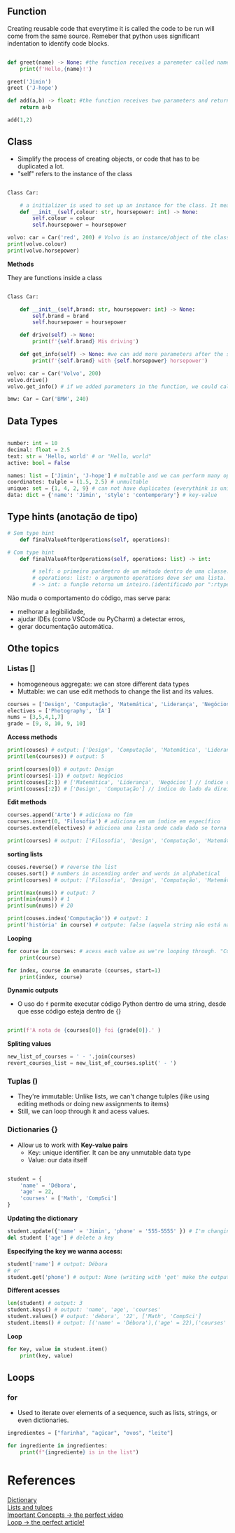 ## Function

Creating reusable code that everytime it is called the code to be run will come from the same source. Remeber that python uses significant indentation  to identify code blocks.

```Python

def greet(name) -> None: #the function receives a paremeter called name and doesn't return nothing (None)
    print(f'Hello,{name}!')

greet('Jimin')
greet ('J-hope')

def add(a,b) -> float: #the function receives two parameters and return a float
    return a+b

add(1,2)

```

## Class

- Simplify the process of creating objects, or code that has to be duplicated a lot. 
- "self" refers to the instance of the class

```Python

Class Car:

    # a initializer is used to set up an instance for the class. It means that it will be created an object with a specific caracteristics for each atribute.
    def __init__(self,colour: str, hoursepower: int) -> None:
        self.colour = colour
        self.hoursepower = hoursepower

volvo: car = Car('red', 200) # Volvo is an instance/object of the class 
print(volvo.colour)
print(volvo.horsepower)

```

**Methods**

They are functions inside a class

```Python

Class Car:

    def __init__(self,brand: str, hoursepower: int) -> None:
        self.brand = brand
        self.hoursepower = hoursepower

    def drive(self) -> None:
        print(f'{self.brand} Mis driving')

    def get_info(self) -> None: #we can add more parameters after the self, like: get_info(self, var: int)
        print(f'{self.brand} with {self.horsepower} horsepower')

volvo: car = Car('Volvo', 200)
volvo.drive()
volvo.get_info() # if we added parameters in the function, we could call this function like this: volvo.get_info(10)

bmw: Car = Car('BMW', 240)

```

##  Data Types

```Python

number: int = 10
decimal: float = 2.5
text: str = 'Hello, world' # or "Hello, world"
active: bool = False

names: list = ['Jimin', 'J-hope'] # multable and we can perform many operations
coordinates: tulple = (1.5, 2.5) # unmultable
unique: set = {1, 4, 2, 9} # can not have duplicates (everythink is unique)
data: dict = {'name': 'Jimin', 'style': 'contemporary'} # key-value


```

## Type hints (anotação de tipo)

```Python
# Sem type hint
    def finalValueAfterOperations(self, operations):

# Com type hint
    def finalValueAfterOperations(self, operations: list) -> int:

        # self: o primeiro parâmetro de um método dentro de uma classe.
        # operations: list: o argumento operations deve ser uma lista.
        # -> int: a função retorna um inteiro.(identificado por ":rtype")

```


Não muda o comportamento do código, mas serve para:
- melhorar a legibilidade,
- ajudar IDEs (como VSCode ou PyCharm) a detectar erros,
- gerar documentação automática.

## Othe topics

### Listas []

- homogeneous aggregate: we can store different data types
- Muttable: we can use edit methods to change the list and its values.

```Python
courses = ['Design', 'Computação', 'Matemática', 'Liderança', 'Negócios']
electives = ['Photography', 'IA']
nums = [3,5,4,1,7]
grade = [9, 8, 10, 9, 10]
```

**Access methods**

```Python
print(couses) # output: ['Design', 'Computação', 'Matemática', 'Liderança', 'Negócios']
print(len(courses)) # output: 5

print(courses[0]) # output: Design
print(courses[-1]) # output: Negócios
print(couses[2:]) # ['Matemática', 'Liderança', 'Negócios'] // índice do lado da esquerda é inclusivo
print(couses[:2]) # ['Design', 'Computação'] // índice do lado da direita é exclusivo
```

**Edit methods**
```Python
courses.append('Arte') # adiciona no fim
courses.insert(0, 'Filosofia') # adiciona em um índice em específico
courses.extend(electives) # adiciona uma lista onde cada dado se torna um elemento do primeiro array

print(courses) # output: ['Filosofia', 'Design', 'Computação', 'Matemática', 'Liderança', 'Negócios', 'Arte', 'Photography', 'IA']
```

**sorting lists**

```Python
couses.reverse() # reverse the list
couses.sort() # numbers in ascending order and words in alphabetical
print(courses) # output: ['Filosofia', 'Design', 'Computação', 'Matemática', 'Liderança', 'Negócios', 'Arte', 'Photography', 'IA']

print(max(nums)) # output: 7
print(min(nums)) # 1
print(sum(nums)) # 20

print(couses.index('Computação')) # output: 1
print('história' in course) # outpute: false (aquela string não está na lista course)
```

**Looping**
```Python
for course in courses: # acess each value as we're looping through. "Course" is just a key world to refer to each item in the list.
    print(course)

for index, course in enumarate (courses, start=1)
    print(index, course)

```

**Dynamic outputs**

- O uso do `f` permite executar código Python dentro de uma string, desde que esse código esteja dentro de {}

```Python

print(f'A nota de {courses[0]} foi {grade[0]}.' )

```

**Spliting values**

```Python
new_list_of_courses = ' - '.join(courses)
revert_courses_list = new_list_of_courses.split(' - ')
```

### Tuplas ()

- They're immutable: Unlike lists, we can't change tulples (like using editing methods or doing new assignments to items)
- Still, we can loop through it and acess values.

### Dictionaries {}

- Allow us to work with **Key-value pairs**
    - Key: unique identifier. It can be any unmutable data type
    - Value: our data itself

```Python

student = {
    'name' = 'Débora',
    'age' = 22,
    'courses' = ['Math', 'CompSci']
}
```

**Updating the dictionary**

```Python
student.update({'name' = 'Jimin', 'phone' = '555-5555' }) # I'm changing the value of the key name and adding a new key in the end of the dictionary
del student ['age'] # delete a key
```

**Especifying the key we wanna access:**

```Python
student['name'] # output: Débora
# or
student.get('phone') # output: None (writing with 'get' make the output come with a clear mensage insted of an huge erro msg!)
```

**Different acesses**

```Python
len(student) # output: 3
student.keys() # output: 'name', 'age', 'courses'
student.values() # output: 'debora', '22', ['Math', 'CompSci']
student.items() # output: [('name' = 'Débora'),('age' = 22),('courses' = ['Math', 'CompSci')] --> they're are given in PAIRS!

```

**Loop**

```Python
for Key, value in student.item()
    print(key, value)
```
## Loops

### for

- Used to iterate over elements of a sequence, such as lists, strings, or even dictionaries.

```Python
ingredientes = ["farinha", "açúcar", "ovos", "leite"]

for ingrediente in ingredientes:
    print(f"{ingrediente} is in the list")
```


# References

[Dictionary](https://www.youtube.com/watch?v=daefaLgNkw0)\
[Lists and tulpes](https://www.youtube.com/watch?v=W8KRzm-HUcc)\
[Important Concepts -> the perfect video](https://www.youtube.com/watch?v=Gx5qb1uHss4&list=WL&index=2&t=189shttps://www.youtube.com/watch?v=Gx5qb1uHss4&list=WL&index=2&t=189s)\
[Loop -> the perfect article!](https://www.rocketseat.com.br/blog/artigos/post/loops-python-explicados#25d1fa7d41e0433fa3ebd17ef485f5c4)